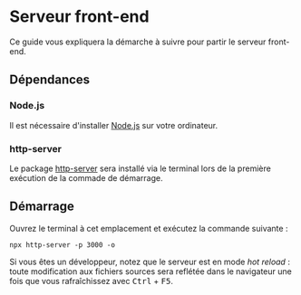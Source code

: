 # Serveur front-end

Ce guide vous expliquera la démarche à suivre pour partir le serveur front-end.

## Dépendances

### Node.js

Il est nécessaire d'installer [Node.js](https://nodejs.org/en/download/) sur votre ordinateur.

### http-server

Le package [http-server](https://www.npmjs.com/package/http-server) sera installé via le terminal lors de la première exécution de la commade de démarrage.

## Démarrage

Ouvrez le terminal à cet emplacement et exécutez la commande suivante :

```
npx http-server -p 3000 -o
```

Si vous êtes un développeur, notez que le serveur est en mode *hot reload* : toute modification aux fichiers sources sera reflétée dans le navigateur une fois que vous rafraîchissez avec <kbd>Ctrl</kbd> + <kbd>F5</kbd>.
